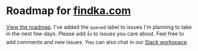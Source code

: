 # Roadmap for [findka.com](https://findka.com)

[View the roadmap](https://github.com/jacobobryant/findka-roadmap/issues). I've added the `queued` label to issues I'm planning to take in the next few days. Please add :+1: to issues you care about. Feel free to add comments and new issues. You can also chat in our [Slack workspace](https://join.slack.com/t/findka/shared_invite/zt-e1y4fufk-QY5ws53W~GJV4n8hGTabnQ).
